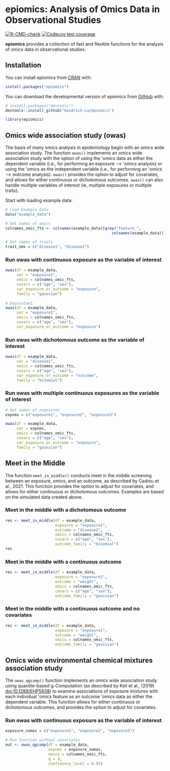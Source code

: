 # epiomics: Analysis of Omics Data in Observational Studies

<!-- badges: start -->

[![R-CMD-check](https://github.com/Goodrich-Lab/epiomics/actions/workflows/R-CMD-check.yaml/badge.svg)](https://github.com/Goodrich-Lab/epiomics/actions/workflows/R-CMD-check.yaml)
[![Codecov test coverage](https://codecov.io/gh/Goodrich-Lab/epiomics/branch/main/graph/badge.svg)](https://app.codecov.io/gh/Goodrich-Lab/epiomics?branch=main)
<!-- badges: end -->

**epiomics** provides a collection of fast and flexible functions for the analysis of omics data in observational studies.

## Installation

You can install epiomics from [CRAN](https://cran.r-project.org/) with:

``` r
install.packages("epiomics")
```

You can download the developmental version of epiomics from [GitHub](https://github.com/) with:

``` r
# install.packages("devtools")
devtools::install_github("Goodrich-La/epiomics")

library(epiomics)
```

## Omics wide association study (owas)

The basis of many omics analysis in epidemiology begin with an omics wide association study. The function `owas()` implements an omics wide association study with the option of using the 'omics data as either the dependent variable (i.e., for performing an exposure --\> 'omics analysis) or using the 'omics as the independent variable (i.e., for performing an 'omics --\> outcome analysis). `owas()` provides the option to adjust for covariates, and allows for either continuous or dichotomous outcomes. `owas()` can also handle multiple variables of interest (ie, multiple exposures or multiple traits).

Start with loading example data:

``` r
# Load Example Data
data("example_data")

# Get names of omics
colnames_omic_fts <- colnames(example_data)[grep("feature_",
                                               colnames(example_data))][1:10]

# Get names of traits
trait_nms = c("disease1", "disease2")
```

### Run owas with continuous exposure as the variable of interest

``` r
owas(df = example_data, 
     var = "exposure1", 
     omics = colnames_omic_fts, 
     covars = c("age", "sex"), 
     var_exposure_or_outcome = "exposure", 
     family = "gaussian")
     
# Equivalent: 
owas(df = example_data, 
     var = "exposure1", 
     omics = colnames_omic_fts, 
     covars = c("age", "sex"), 
     var_exposure_or_outcome = "exposure")  
```

### Run owas with dichotomous outcome as the variable of interest

``` r
owas(df = example_data, 
     var = "disease1", 
     omics = colnames_omic_fts, 
     covars = c("age", "sex"), 
     var_exposure_or_outcome = "outcome", 
     family = "binomial")
```

### Run owas with multiple continuous exposures as the variable of interest

``` r
# Get names of exposures
expnms = c("exposure1", "exposure2", "exposure3")

owas(df = example_data, 
     var = expnms, 
     omics = colnames_omic_fts, 
     covars = c("age", "sex"), 
     var_exposure_or_outcome = "exposure", 
     family = "gaussian")
```

## Meet in the Middle

The function `meet_in_middle()` conducts meet in the middle screening between an exposure, omics, and an outcome, as described by Cadiou et al., 2021. This function provides the option to adjust for covariates, and allows for either continuous or dichotomous outcomes. Examples are based on the simulated data created above.

### Meet in the middle with a dichotomous outcome

``` r
res <- meet_in_middle(df = example_data,
                      exposure = "exposure1", 
                      outcome = "disease1", 
                      omics = colnames_omic_fts,
                      covars = c("age", "sex"), 
                      outcome_family = "binomial")
res
```

### Meet in the middle with a continuous outcome

``` r
res <- meet_in_middle(df = example_data,
                      exposure = "exposure1", 
                      outcome = "weight", 
                      omics = colnames_omic_fts,
                      covars = c("age", "sex"), 
                      outcome_family = "gaussian")
```

### Meet in the middle with a continuous outcome and no covariates

``` r
res <- meet_in_middle(df = example_data,
                      exposure = "exposure1", 
                      outcome = "weight", 
                      omics = colnames_omic_fts,
                      outcome_family = "gaussian")
```


## Omics wide environmental chemical mixtures association study

The `owas_qgcomp()` function implements an omics wide association study using quantile-based g-Computation (as described by Keil et al., (2019) <doi:10.1289/EHP5838>) to examine associations of exposure mixtures with each individual 'omics feature as an outcome 'omics data as either the dependent variable. This function allows for either continuous or dichotomous outcomes, and provides the option to adjust for covariates.

### Run owas with continuous exposure as the variable of interest

``` r
exposure_names = c("exposure1", "exposure2", "exposure3")

# Run function without covariates
out <- owas_qgcomp(df = example_data,
                   expnms = exposure_names,
                   omics = colnames_omic_fts,
                   q = 4, 
                   confidence_level = 0.95) 
```
